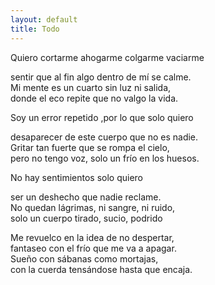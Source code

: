 ```yaml
---
layout: default
title: Todo
---
```




Quiero cortarme ahogarme colgarme vaciarme

sentir que al fin algo dentro de mí se calme.  
Mi mente es un cuarto sin luz ni salida,  
donde el eco repite que no valgo la vida.

Soy un error repetido ,por lo que solo quiero

desaparecer de este cuerpo que no es nadie.  
Gritar tan fuerte que se rompa el cielo,  
pero no tengo voz, solo un frío en los huesos.

No hay sentimientos solo quiero

ser un deshecho que nadie reclame.  
No quedan lágrimas, ni sangre, ni ruido,  
solo un cuerpo tirado, sucio, podrido

  

Me revuelco en la idea de no despertar,  
fantaseo con el frío que me va a apagar.  
Sueño con sábanas como mortajas,  
con la cuerda tensándose hasta que encaja.
